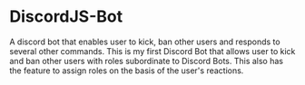 # DiscordJS-Bot
A discord bot that enables user to kick, ban other users and responds to several other commands.
This is my first Discord Bot that allows user to kick and ban other users with roles subordinate to Discord Bots.
This also has the feature to assign roles on the basis of the user's reactions.
